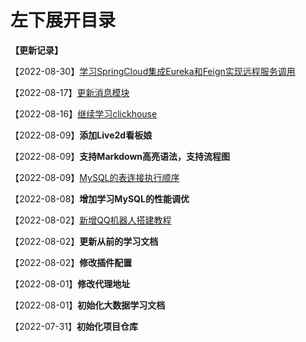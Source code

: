 # 左下展开目录

**【更新记录】**

【2022-08-30】[学习SpringCloud集成Eureka和Feign实现远程服务调用](cxy/后端/SpringCloud/SpringCloud?id=建立服务注册发现中心)

【2022-08-17】[更新消息模块](学习交流平台/学习交流平台?id=流程图)

【2022-08-16】[继续学习clickhouse](cxy/大数据/clickhouse?id=客户端)

【2022-08-09】**添加Live2d看板娘**

【2022-08-09】**支持Markdown高亮语法，支持流程图**

【2022-08-09】[MySQL的表连接执行顺序](cxy/日常记录/杂谈?id=mysql-查询性能分析)

【2022-08-08】**增加学习MySQL的性能调优**

【2022-08-02】[新增QQ机器人搭建教程](学习记录/NoneBot的搭建与使用.md)

【2022-08-02】**更新从前的学习文档**

【2022-08-02】**修改插件配置**

【2022-08-01】**修改代理地址**

【2022-08-01】**初始化大数据学习文档**

【2022-07-31】**初始化项目仓库**
